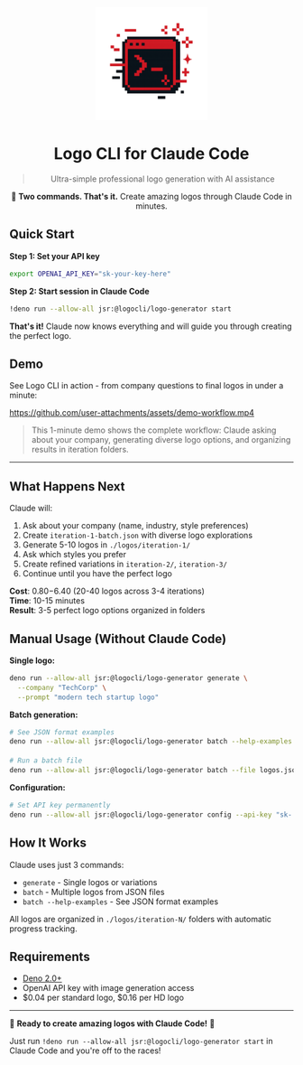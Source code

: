<div align="center">
  <img src=".github/assets/logo-cli-logo.png" alt="Logo CLI Logo" width="200" height="200">
  
  # Logo CLI for Claude Code
  
  > Ultra-simple professional logo generation with AI assistance
  
  🎯 **Two commands. That's it.** Create amazing logos through Claude Code in minutes.
</div>

## Quick Start

**Step 1: Set your API key**
```bash
export OPENAI_API_KEY="sk-your-key-here"
```

**Step 2: Start session in Claude Code**
```bash
!deno run --allow-all jsr:@logocli/logo-generator start
```

**That's it!** Claude now knows everything and will guide you through creating the perfect logo.

## Demo

See Logo CLI in action - from company questions to final logos in under a minute:

https://github.com/user-attachments/assets/demo-workflow.mp4

> This 1-minute demo shows the complete workflow: Claude asking about your company, generating diverse logo options, and organizing results in iteration folders.

---

## What Happens Next

Claude will:
1. Ask about your company (name, industry, style preferences)
2. Create `iteration-1-batch.json` with diverse logo explorations
3. Generate 5-10 logos in `./logos/iteration-1/`  
4. Ask which styles you prefer
5. Create refined variations in `iteration-2/`, `iteration-3/`
6. Continue until you have the perfect logo

**Cost**: $0.80-$6.40 (20-40 logos across 3-4 iterations)  
**Time**: 10-15 minutes  
**Result**: 3-5 perfect logo options organized in folders

## Manual Usage (Without Claude Code)

**Single logo:**
```bash
deno run --allow-all jsr:@logocli/logo-generator generate \
  --company "TechCorp" \
  --prompt "modern tech startup logo"
```

**Batch generation:**
```bash
# See JSON format examples
deno run --allow-all jsr:@logocli/logo-generator batch --help-examples

# Run a batch file
deno run --allow-all jsr:@logocli/logo-generator batch --file logos.json --iteration 1
```

**Configuration:**
```bash
# Set API key permanently
deno run --allow-all jsr:@logocli/logo-generator config --api-key "sk-..."
```

## How It Works

Claude uses just 3 commands:
- `generate` - Single logos or variations
- `batch` - Multiple logos from JSON files  
- `batch --help-examples` - See JSON format examples

All logos are organized in `./logos/iteration-N/` folders with automatic progress tracking.

## Requirements

- [Deno 2.0+](https://deno.com/) 
- OpenAI API key with image generation access
- $0.04 per standard logo, $0.16 per HD logo

---

🎯 **Ready to create amazing logos with Claude Code!** 🎨

Just run `!deno run --allow-all jsr:@logocli/logo-generator start` in Claude Code and you're off to the races!
